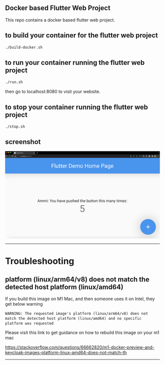 ## Docker based Flutter Web Project 

This repo contains a docker based flutter web project. 

## to build your container for the flutter web project 
```bash
./build-docker.sh
```

## to run your container running the flutter web project 
```bash
./run.sh
```

then go to localhost:8080 to visit your website.

## to stop your container running the flutter web project 
```bash
./stop.sh
```

## screenshot
![Screenshot](./docs/Screenshot%202023-02-22%20at%202.15.51%20AM.png)

---

# Troubleshooting 

## platform (linux/arm64/v8) does not match the detected host platform (linux/amd64)
If you build this image on M1 Mac, and then someone uses it on Intel, they get below warning 

```
WARNING: The requested image's platform (linux/arm64/v8) does not match the detected host platform (linux/amd64) and no specific platform was requested
```

Please visit this link to get guidance on how to rebuild this image on your m1 mac

https://stackoverflow.com/questions/66662820/m1-docker-preview-and-keycloak-images-platform-linux-amd64-does-not-match-th

---
